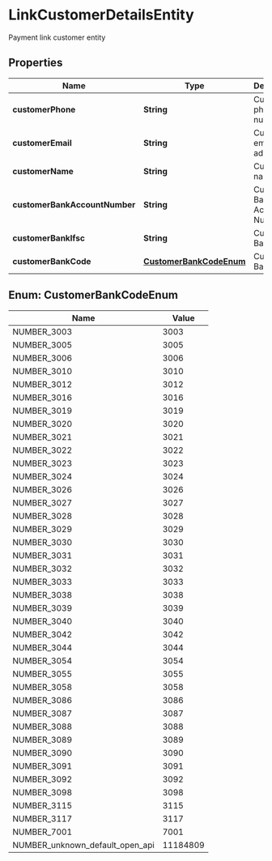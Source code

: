 

# LinkCustomerDetailsEntity

Payment link customer entity

## Properties

| Name | Type | Description | Notes |
|------------ | ------------- | ------------- | -------------|
|**customerPhone** | **String** | Customer phone number |  |
|**customerEmail** | **String** | Customer email address |  [optional] |
|**customerName** | **String** | Customer name |  [optional] |
|**customerBankAccountNumber** | **String** | Customer Bank Account Number |  [optional] |
|**customerBankIfsc** | **String** | Customer Bank Ifsc |  [optional] |
|**customerBankCode** | [**CustomerBankCodeEnum**](#CustomerBankCodeEnum) | Customer Bank Code |  [optional] |



## Enum: CustomerBankCodeEnum

| Name | Value |
|---- | -----|
| NUMBER_3003 | 3003 |
| NUMBER_3005 | 3005 |
| NUMBER_3006 | 3006 |
| NUMBER_3010 | 3010 |
| NUMBER_3012 | 3012 |
| NUMBER_3016 | 3016 |
| NUMBER_3019 | 3019 |
| NUMBER_3020 | 3020 |
| NUMBER_3021 | 3021 |
| NUMBER_3022 | 3022 |
| NUMBER_3023 | 3023 |
| NUMBER_3024 | 3024 |
| NUMBER_3026 | 3026 |
| NUMBER_3027 | 3027 |
| NUMBER_3028 | 3028 |
| NUMBER_3029 | 3029 |
| NUMBER_3030 | 3030 |
| NUMBER_3031 | 3031 |
| NUMBER_3032 | 3032 |
| NUMBER_3033 | 3033 |
| NUMBER_3038 | 3038 |
| NUMBER_3039 | 3039 |
| NUMBER_3040 | 3040 |
| NUMBER_3042 | 3042 |
| NUMBER_3044 | 3044 |
| NUMBER_3054 | 3054 |
| NUMBER_3055 | 3055 |
| NUMBER_3058 | 3058 |
| NUMBER_3086 | 3086 |
| NUMBER_3087 | 3087 |
| NUMBER_3088 | 3088 |
| NUMBER_3089 | 3089 |
| NUMBER_3090 | 3090 |
| NUMBER_3091 | 3091 |
| NUMBER_3092 | 3092 |
| NUMBER_3098 | 3098 |
| NUMBER_3115 | 3115 |
| NUMBER_3117 | 3117 |
| NUMBER_7001 | 7001 |
| NUMBER_unknown_default_open_api | 11184809 |



